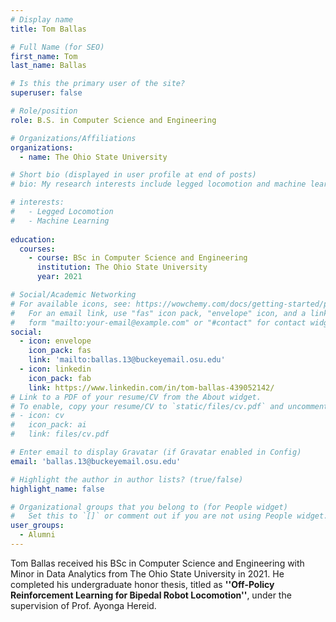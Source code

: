 ```yaml
---
# Display name
title: Tom Ballas

# Full Name (for SEO)
first_name: Tom
last_name: Ballas

# Is this the primary user of the site?
superuser: false

# Role/position
role: B.S. in Computer Science and Engineering

# Organizations/Affiliations
organizations:
  - name: The Ohio State University

# Short bio (displayed in user profile at end of posts)
# bio: My research interests include legged locomotion and machine learning.

# interests:
#   - Legged Locomotion
#   - Machine Learning
  
education:
  courses:
    - course: BSc in Computer Science and Engineering
      institution: The Ohio State University
      year: 2021

# Social/Academic Networking
# For available icons, see: https://wowchemy.com/docs/getting-started/page-builder/#icons
#   For an email link, use "fas" icon pack, "envelope" icon, and a link in the
#   form "mailto:your-email@example.com" or "#contact" for contact widget.
social:
  - icon: envelope
    icon_pack: fas
    link: 'mailto:ballas.13@buckeyemail.osu.edu'
  - icon: linkedin
    icon_pack: fab
    link: https://www.linkedin.com/in/tom-ballas-439052142/
# Link to a PDF of your resume/CV from the About widget.
# To enable, copy your resume/CV to `static/files/cv.pdf` and uncomment the lines below.
# - icon: cv
#   icon_pack: ai
#   link: files/cv.pdf

# Enter email to display Gravatar (if Gravatar enabled in Config)
email: 'ballas.13@buckeyemail.osu.edu'

# Highlight the author in author lists? (true/false)
highlight_name: false

# Organizational groups that you belong to (for People widget)
#   Set this to `[]` or comment out if you are not using People widget.
user_groups:
  - Alumni
---
```


Tom Ballas received his BSc in Computer Science and Engineering with Minor in Data Analytics from The Ohio State University in 2021. He completed his undergraduate honor thesis, titled as **''Off‐Policy Reinforcement Learning for Bipedal Robot Locomotion''**, under the supervision of Prof. Ayonga Hereid.
